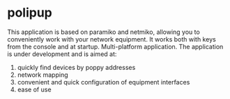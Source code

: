 # polipup
This application is based on paramiko and netmiko, allowing you to conveniently work with your network equipment.
It works both with keys from the console and at startup.
Multi-platform application.
The application is under development and is aimed at:
1) quickly find devices by poppy addresses
2) network mapping
3) convenient and quick configuration of equipment interfaces
4) ease of use
